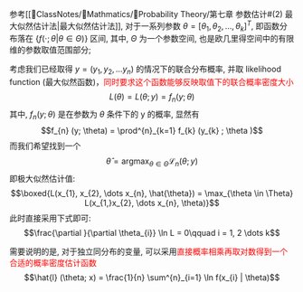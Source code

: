 参考[[📘ClassNotes/📐Mathmatics/🎣Probability Theory/第七章 参数估计#(2) 最大似然估计法|最大似然估计法]], 对于一系列参数 $\theta =  [\theta_{1}, \theta_{2}, \dots , \theta_{k}]^{T}$, 即函数分布落在 $\left\{ f (\cdot ; \theta| \theta \in \Theta  )\right\}$ 区间, 其中, $\Theta$ 为一个参数空间, 也是欧几里得空间中的有限维的参数取值范围部分; 

考虑我们已经取得 $y = (y_1, y_2, \dots  y_n)$ 的情况下的联合分布概率, 并取 likelihood function (最大似然函数)，<mark style="background: transparent; color: red">同时要求这个函数能够反映取值下的联合概率密度大小</mark> 
$$L(\theta) = L(\theta;y) = f_{n}(y ; \theta )$$
其中, $f_n(y; \theta)$ 是在参数为 $\theta$ 条件下的 y 的概率, 显然有
$$f_{n} (y; \theta) = \prod^{n}_{k=1} f_{k}  (y_{k} ; \theta )$$
而我们希望找到一个
$$\hat{\theta} =  \text{arg} \max_{\theta \in \Theta} \mathcal{ L}_{n}(\theta; y)$$
即极大似然估计值:
$$\boxed{L(x_{1}, x_{2}, \dots  x_{n}, \hat{\theta}) = \max_{\theta \in \Theta} L(x_{1,}x_{2}, \dots x_{n}, \theta)}$$
此时直接采用下式即可:
$$\frac{\partial }{\partial \theta_{i}} \ln L  = 0\qquad i = 1, 2 \dots k$$

需要说明的是, 对于独立同分布的变量, 可以采用<mark style="background: transparent; color: red">直接概率相乘再取对数得到一个合适的概率密度估计函数</mark>
$$\hat{l} (\theta; x) = \frac{1}{n} \sum^{n}_{i=1} \ln f(x_{i} | \theta)$$
